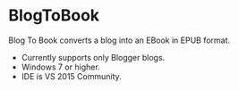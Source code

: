 # BlogToBook
Blog To Book converts a blog into an EBook in EPUB format.

* Currently supports only Blogger blogs.
* Windows 7 or higher.
* IDE is VS 2015 Community.
